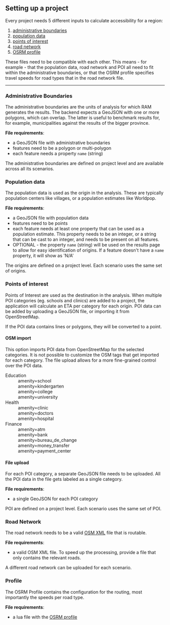 ## Setting up a project
Every project needs 5 different inputs to calculate accessibility for a region:

1. [administrative boundaries](#/en/help#administrative-boundaries)
2. [population data](#/en/help#population-data)
3. [points of interest](#/en/help#points-of-interest)
4. [road network](#/en/help#road-network)
5. [OSRM profile](#/en/help#profile)

These files need to be compatible with each other. This means - for example - that the population data, road network and POI all need to fit within the administrative boundaries, or that the OSRM profile specifies travel speeds for road types that in the road network file.

----

### Administrative Boundaries
The administrative boundaries are the units of analysis for which RAM generates the results. The backend expects a GeoJSON with one or more polygons, which can overlap. The latter is useful to benchmark results for, for example, municipalities against the results of the bigger province.

__File requirements__:

  - a GeoJSON file with administrative boundaries
  - features need to be a polygon or multi-polygon
  - each feature needs a property `name` (string)

The administrative boundaries are defined on project level and are available across all its scenarios.

### Population data
The population data is used as the origin in the analysis. These are typically population centers like villages, or a population estimates like Worldpop.

__File requirements__:

  - a GeoJSON file with population data
  - features need to be points
  - each feature needs at least one property that can be used as a population estimate. This property needs to be an integer, or a string that can be cast to an integer, and needs to be present on all features.
  - OPTIONAL - the property `name` (string) will be used on the results page to allow for easy identification of origins. If a feature doesn't have a `name` property, it will show as 'N/A'

The origins are defined on a project level. Each scenario uses the same set of origins.

### Points of interest
Points of Interest are used as the destination in the analysis. When multiple POI categories (eg. schools and clinics) are added to a project, the application will calculate an ETA per category for each origin. POI data can be added by uploading a GeoJSON file, or importing it from OpenStreetMap.

If the POI data contains lines or polygons, they will be converted to a point.

#### OSM import
This option imports POI data from OpenStreetMap for the selected categories. It is not possible to customize the OSM tags that get imported for each category. The file upload allows for a more fine-grained control over the POI data.

<dl class="dl-horizontal">
  <dt>Education</dt>
    <dd>amenity=school</dd>
    <dd>amenity=kindergarten</dd>
    <dd>amenity=college</dd>
    <dd>amenity=university</dd>
  <dt>Health</dt>
    <dd>amenity=clinic</dd>
    <dd>amenity=doctors</dd>
    <dd>amenity=hospital</dd>
  <dt>Finance</dt>
    <dd>amenity=atm</dd>
    <dd>amenity=bank</dd>
    <dd>amenity=bureau_de_change</dd>
    <dd>amenity=money_transfer</dd>
    <dd>amenity=payment_center</dd>
</dl>

#### File upload
For each POI category, a separate GeoJSON file needs to be uploaded. All the POI data in the file gets labeled as a single category.

__File requirements__:

  - a single GeoJSON for each POI category

POI are defined on a project level. Each scenario uses the same set of POI.

### Road Network
The road network needs to be a valid [OSM XML](http://wiki.openstreetmap.org/wiki/OSM_XML) file that is routable.

__File requirements__:

  - a valid OSM XML file. To speed up the processing, provide a file that only contains the relevant roads.

A different road network can be uploaded for each scenario.

### Profile
The OSRM Profile contains the configuration for the routing, most importantly the speeds per road type.

__File requirements__:

  - a lua file with the [OSRM profile](https://github.com/Project-OSRM/osrm-backend/wiki/Profiles)
